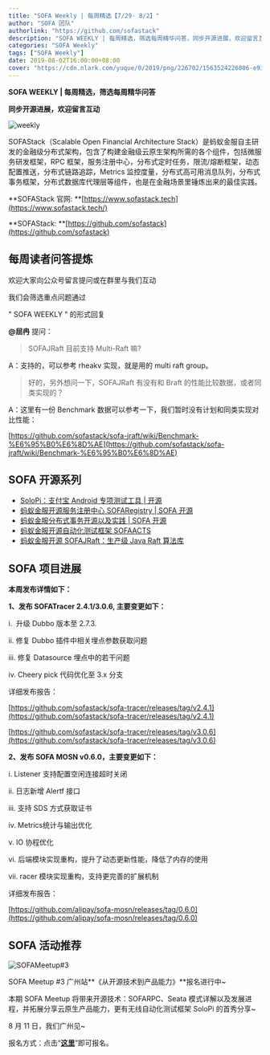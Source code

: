 ```yaml
---
title: "SOFA Weekly | 每周精选【7/29- 8/2】"
author: "SOFA 团队"
authorlink: "https://github.com/sofastack"
description: "SOFA WEEKLY | 每周精选，筛选每周精华问答，同步开源进展，欢迎留言互动。"
categories: "SOFA Weekly"
tags: ["SOFA Weekly"]
date: 2019-08-02T16:00:00+08:00
cover: "https://cdn.nlark.com/yuque/0/2019/png/226702/1563524226806-e93607a3-1b77-4ca2-8c3c-0384ab966154.png"
---
```


**SOFA WEEKLY | 每周精选，筛选每周精华问答**

**同步开源进展，欢迎留言互动**

![weekly](https://cdn.nlark.com/yuque/0/2019/jpeg/226702/1562925824761-fc720f21-9622-437b-a783-0b0729eda119.jpeg)

SOFAStack（Scalable Open Financial Architecture Stack）是蚂蚁金服自主研发的金融级分布式架构，包含了构建金融级云原生架构所需的各个组件，包括微服务研发框架，RPC 框架，服务注册中心，分布式定时任务，限流/熔断框架，动态配置推送，分布式链路追踪，Metrics 监控度量，分布式高可用消息队列，分布式事务框架，分布式数据库代理层等组件，也是在金融场景里锤炼出来的最佳实践。

**SOFAStack 官网: **[https://www.sofastack.tech](https://www.sofastack.tech/)

**SOFAStack: **[https://github.com/sofastack](https://github.com/sofastack)

## 每周读者问答提炼

欢迎大家向公众号留言提问或在群里与我们互动

我们会筛选重点问题通过 

" SOFA WEEKLY " 的形式回复

**@屈冉** 提问：

> SOFAJRaft 目前支持 Multi-Raft 嘛?

A：支持的，可以参考 rheakv 实现，就是用的 multi raft group。

> 好的，另外想问一下，SOFAJRaft 有没有和 Braft 的性能比较数据，或者同类实现的？

A：这里有一份 Benchmark 数据可以参考一下，我们暂时没有计划和同类实现对比性能：

[https://github.com/sofastack/sofa-jraft/wiki/Benchmark-%E6%95%B0%E6%8D%AE](https://github.com/sofastack/sofa-jraft/wiki/Benchmark-%E6%95%B0%E6%8D%AE)

## SOFA 开源系列

- [SoloPi：支付宝 Android 专项测试工具 | 开源](http://mp.weixin.qq.com/s?__biz=MzUzMzU5Mjc1Nw==&mid=2247485318&idx=1&sn=559faadf50084a40ec43d5b3a15042c8&chksm=faa0e85ccdd7614aea1f80f8c4e163bb262acdce18155223bf3eb9c8494475bf1b60fefe729d&scene)
- [蚂蚁金服开源服务注册中心 SOFARegistry | SOFA 开源](https://www.sofastack.tech/blog/sofa-meetup-1-registry/)
- [蚂蚁金服分布式事务开源以及实践 | SOFA 开源](https://www.sofastack.tech/blog/sofa-meetup-1-seata/)
- [蚂蚁金服开源自动化测试框架 SOFAACTS](https://www.sofastack.tech/blog/sofa-acts-automated-testing-framework/)
- [蚂蚁金服开源 SOFAJRaft：生产级 Java Raft 算法库](https://www.sofastack.tech/blog/sofa-jraft-production-level-algorithm-library/)

## SOFA 项目进展

**本周发布详情如下：**

**1、发布 SOFATracer 2.4.1/3.0.6, 主要变更如下：**

i.  升级 Dubbo 版本至 2.7.3.

ii. 修复 Dubbo 插件中相关埋点参数获取问题

iii. 修复 Datasource 埋点中的若干问题

iv. Cheery pick 代码优化至 3.x 分支

详细发布报告：

[https://github.com/sofastack/sofa-tracer/releases/tag/v2.4.1](https://github.com/sofastack/sofa-tracer/releases/tag/v2.4.1)

[https://github.com/sofastack/sofa-tracer/releases/tag/v3.0.6](https://github.com/sofastack/sofa-tracer/releases/tag/v3.0.6)

**2、发布 SOFA MOSN v0.6.0，主要变更如下：**

i. Listener 支持配置空闲连接超时关闭

ii. 日志新增 Alertf 接口

iii. 支持 SDS 方式获取证书

iv. Metrics统计与输出优化

v. IO 协程优化

vi. 后端模块实现重构，提升了动态更新性能，降低了内存的使用

vii. racer 模块实现重构，支持更完善的扩展机制

详细发布报告：

[https://github.com/alipay/sofa-mosn/releases/tag/0.6.0](https://github.com/alipay/sofa-mosn/releases/tag/0.6.0)

## SOFA 活动推荐

![SOFAMeetup#3](https://cdn.nlark.com/yuque/0/2019/jpeg/226702/1564729714652-f171355e-4c8d-408c-9e3d-ab287ec989e6.jpeg)

SOFA Meetup #3 广州站**《从开源技术到产品能力》**报名进行中~

本期 SOFA Meetup 将带来开源技术：SOFARPC、Seata 模式详解以及发展进程，并拓展分享云原生产品能力，更有无线自动化测试框架 SoloPi 的首秀分享~

8 月 11 日，我们广州见~

报名方式：点击“[**这里**](https://tech.antfin.com/community/activities/779)”即可报名。